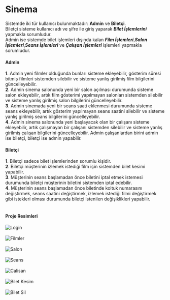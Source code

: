 # Sinema

Sistemde iki tür kullanıcı bulunmaktadır: **Admin** ve **Biletçi**.<br/>
Biletçi sisteme kullanıcı adı ve şifre ile giriş yaparak ***Bilet İşlemlerini*** yapmakla sorumludur.<br/>
Admin ise sistemde bilet işlemleri dışında kalan ***Film İşlemleri***,***Salon İşlemleri***,***Seans İşlemleri*** ve ***Çalışan İşlemleri*** işlemleri yapmakla sorumludur.<br/>

#### Admin <br/>
**1**. Admin yeni filmler olduğunda bunları sisteme ekleyebilir, gösterim süresi bitmiş filmleri sistemden silebilir ve sisteme yanlış girilmiş film bilgilerini güncelleyebilir.<br/>
**2**. Admin sinema salonunda yeni bir salon açılması durumunda sisteme salon ekleyebilir, artık film gösterimi yapılmayan salonları sistemden silebilir ve sisteme yanlış girilmiş salon bilgilerini güncelleyebilir.<br/>
**3**. Admin sinemada yeni bir seans saati eklenmesi durumunda sisteme seans ekleyebilir, artık gösterim yapılmayan seans saatini silebilir ve sisteme yanlış girilmiş seans bilgilerini güncelleyebilir.<br/>
**4**. Admin sinema salonunda yeni başlayacak olan bir çalışanı sisteme ekleyebilir, artık çalışmayan bir çalışanı sistemden silebilir ve sisteme yanlış girilmiş çalışan bilgilerini güncelleyebilir. Admin çalışanlardan birini admin ise biletçi, biletçi ise admin yapabilir.<br/>

#### Biletçi <br/>
**1**. Biletçi sadece bilet işlemlerinden sorumlu kişidir.<br/>
**2**. Biletçi müşterinin izlemek istediği film için sistemden bilet kesimi yapabilir.<br/>
**3**. Müşterinin seans başlamadan önce biletini iptal etmek istemesi durumunda biletçi müşterinin biletini sistemden iptal edebilir.<br/>
**4**. Müşterinin seans başlamadan önce biletinde koltuk numarasını değiştirmek, seans saatini değiştirmek, izlemek istediği filmi değiştirmek gibi istekleri olması durumunda biletçi istenilen değişiklikleri yapabilir.<br/>
<br/>

#### Proje Resimleri <br/>

![Login](https://github.com/dmrhalil/Sinema/blob/master/Resimler/Login.png)
<br/><br/>
![Filmler](https://github.com/dmrhalil/Sinema/blob/master/Resimler/Filmler.png)
<br/><br/>
![Salon](https://github.com/dmrhalil/Sinema/blob/master/Resimler/Salon.png)
<br/><br/>
![Seans](https://github.com/dmrhalil/Sinema/blob/master/Resimler/Seans.png)
<br/><br/>
![Calisan](https://github.com/dmrhalil/Sinema/blob/master/Resimler/Calisan.png)
<br/><br/>
![Bilet Kesim](https://github.com/dmrhalil/Sinema/blob/master/Resimler/Bilet%20Kesim.png)
<br/><br/>
![Bilet Sil](https://github.com/dmrhalil/Sinema/blob/master/Resimler/Bilet%20Sil.png)
